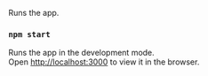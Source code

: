 Runs the app.<br />

### `npm start`

Runs the app in the development mode.<br />
Open [http://localhost:3000](http://localhost:3000) to view it in the browser.

